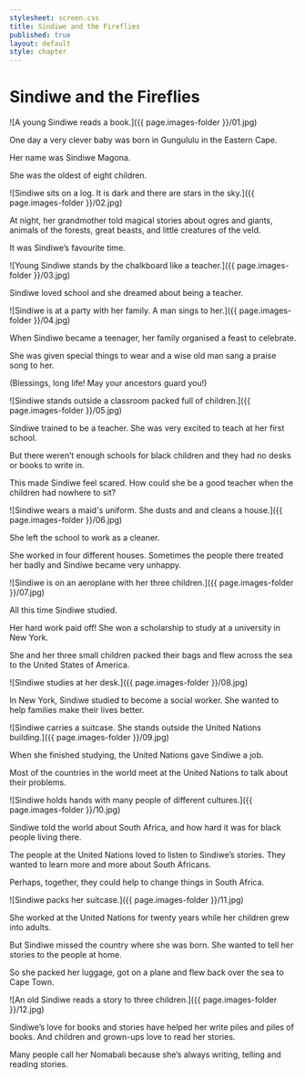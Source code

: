 ```yaml
---
stylesheet: screen.css
title: Sindiwe and the Fireflies
published: true
layout: default
style: chapter
---
```


# Sindiwe and the Fireflies

![A young Sindiwe reads a book.]({{ page.images-folder }}/01.jpg)

One day a very clever baby was born in Gungululu in the Eastern Cape. 

Her name was Sindiwe Magona. 

She was the oldest of eight children.

![Sindiwe sits on a log. It is dark and there are stars in the sky.]({{ page.images-folder }}/02.jpg)

At night, her grandmother told magical stories about ogres and giants, animals of the forests, great beasts, and little creatures of the veld. 

It was Sindiwe’s favourite time.

![Young Sindiwe stands by the chalkboard like a teacher.]({{ page.images-folder }}/03.jpg)

Sindiwe loved school and she dreamed about being a teacher.

![Sindiwe is at a party with her family. A man sings to her.]({{ page.images-folder }}/04.jpg)

When Sindiwe became a teenager, her family organised a feast to celebrate. 

She was given special things to wear and a wise old man sang a praise song to her.

(Blessings, long life! May your ancestors guard you!)

![Sindiwe stands outside a classroom packed full of children.]({{ page.images-folder }}/05.jpg)

Sindiwe trained to be a teacher. She was very excited to teach at her first school.

But there weren’t enough schools for black children and they had no desks or books to write in. 

This made Sindiwe feel scared. How could she be a good teacher when the children had nowhere to sit?

![Sindiwe wears a maid's uniform. She dusts and and cleans a house.]({{ page.images-folder }}/06.jpg)

She left the school to work as a cleaner.

She worked in four different houses. Sometimes the people there treated her badly and Sindiwe became very unhappy.

![Sindiwe is on an aeroplane with her three children.]({{ page.images-folder }}/07.jpg)

All this time Sindiwe studied.

Her hard work paid off! She won a scholarship to study at a university in New York.

She and her three small children packed their bags and flew across the sea to the United States of America.

![Sindiwe studies at her desk.]({{ page.images-folder }}/08.jpg)

In New York, Sindiwe studied to become a social worker. She wanted to help families make their lives better.

![Sindiwe carries a suitcase. She stands outside the United Nations building.]({{ page.images-folder }}/09.jpg)

When she finished studying, the United Nations gave Sindiwe a job.

Most of the countries in the world meet at the United Nations to talk about their problems.

![Sindiwe holds hands with many people of different cultures.]({{ page.images-folder }}/10.jpg)

Sindiwe told the world about South Africa, and how hard it was for black people living there.

The people at the United Nations loved to listen to Sindiwe’s stories. They wanted to learn more and more about South Africans. 

Perhaps, together, they could help to change things in South Africa.

![Sindiwe packs her suitcase.]({{ page.images-folder }}/11.jpg)

She worked at the United Nations for twenty years while her children grew into adults.

But Sindiwe missed the country where she was born. She wanted to tell her stories to the people at home. 

So she packed her luggage, got on a plane and flew back over the sea to Cape Town.

![An old Sindiwe reads a story to three children.]({{ page.images-folder }}/12.jpg)

Sindiwe’s love for books and stories have helped her write piles and piles of books.  And children and grown-ups love to read her stories. 

Many people call her Nomabali because she’s always writing, telling and reading stories.
